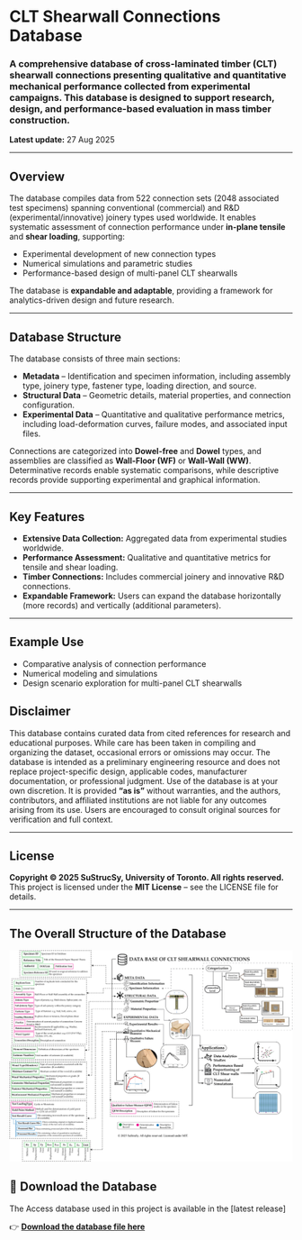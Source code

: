 # CLT Shearwall Connections Database
### A comprehensive database of cross-laminated timber (CLT) shearwall connections presenting qualitative and quantitative mechanical performance collected from experimental campaigns. This database is designed to support research, design, and performance-based evaluation in mass timber construction. 

**Latest update:** 27 Aug 2025

---

## Overview

The database compiles data from 522 connection sets (2048 associated test specimens) spanning conventional (commercial) and R&D (experimental/innovative) joinery types used worldwide. It enables systematic assessment of connection performance under **in-plane tensile** and **shear loading**, supporting:

- Experimental development of new connection types  
- Numerical simulations and parametric studies  
- Performance-based design of multi-panel CLT shearwalls  

The database is **expandable and adaptable**, providing a framework for analytics-driven design and future research.

---

## Database Structure

The database consists of three main sections:

- **Metadata** – Identification and specimen information, including assembly type, joinery type, fastener type, loading direction, and source.  
- **Structural Data** – Geometric details, material properties, and connection configuration.  
- **Experimental Data** – Quantitative and qualitative performance metrics, including load-deformation curves, failure modes, and associated input files.  

Connections are categorized into **Dowel-free** and **Dowel** types, and assemblies are classified as **Wall-Floor (WF)** or **Wall-Wall (WW)**. Determinative records enable systematic comparisons, while descriptive records provide supporting experimental and graphical information.

---

## Key Features

- **Extensive Data Collection:** Aggregated data from experimental studies worldwide.  
- **Performance Assessment:** Qualitative and quantitative metrics for tensile and shear loading.  
- **Timber Connections:** Includes commercial joinery and innovative R&D connections.  
- **Expandable Framework:** Users can expand the database horizontally (more records) and vertically (additional parameters).

---

## Example Use

- Comparative analysis of connection performance  
- Numerical modeling and simulations  
- Design scenario exploration for multi-panel CLT shearwalls  

## Disclaimer

This database contains curated data from cited references for research and educational purposes. While care has been taken in compiling and organizing the dataset, occasional errors or omissions may occur. The database is intended as a preliminary engineering resource and does not replace project-specific design, applicable codes, manufacturer documentation, or professional judgment. Use of the database is at your own discretion. It is provided **“as is”** without warranties, and the authors, contributors, and affiliated institutions are not liable for any outcomes arising from its use. Users are encouraged to consult original sources for verification and full context.

---

## License

**Copyright © 2025 SuStrucSy, University of Toronto. All rights reserved.**  
This project is licensed under the **MIT License** – see the LICENSE file for details.


---

## The Overall Structure of the Database

![Database Structure](Images/DB_structure.png)



  
## 📂 Download the Database
The Access database used in this project is available in the [latest release]

👉 **[Download the database file here](https://github.com/SuStrucSy/CLT-Shearwall-Connections-Database/releases/tag/CLT-SHWC-DB-V1.0)**
